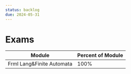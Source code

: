 ```yaml
---
status: backlog
due: 2024-05-31
---
```

# Exams
| Module | Percent of Module |
| --- | --- |
| Frml Lang&Finite Automata | 100% |